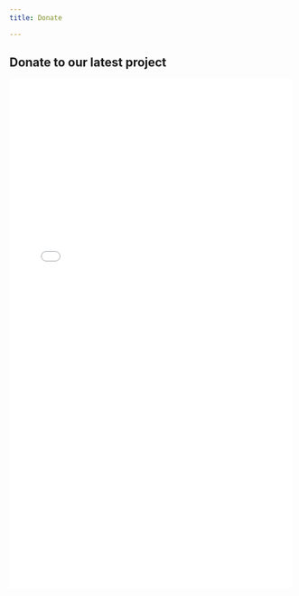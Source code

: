 ```yaml
---
title: Donate

---
```

## Donate to our latest project

<script src="[https://donorbox.org/widget.js](https://donorbox.org/widget.js "https://donorbox.org/widget.js")" paypalExpress="false"></script><iframe allowpaymentrequest="" frameborder="0" height="900px" name="donorbox" scrolling="no" seamless="seamless" src="[https://donorbox.org/embed/masks-for-washington-hospitals](https://donorbox.org/embed/masks-for-washington-hospitals "https://donorbox.org/embed/masks-for-washington-hospitals")" style="max-width: 500px; min-width: 310px; max-height:none!important" width="100%"></iframe>